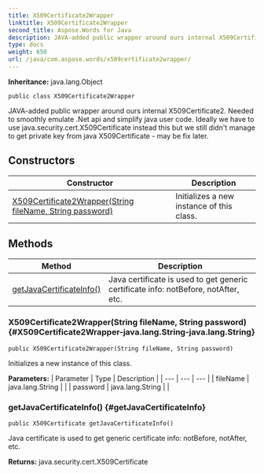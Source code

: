 ```yaml
---
title: X509Certificate2Wrapper
linktitle: X509Certificate2Wrapper
second_title: Aspose.Words for Java
description: JAVA-added public wrapper around ours internal X509Certificate2 in Java.
type: docs
weight: 650
url: /java/com.aspose.words/x509certificate2wrapper/
---
```


**Inheritance:**
java.lang.Object
```
public class X509Certificate2Wrapper
```

JAVA-added public wrapper around ours internal X509Certificate2. Needed to smoothly emulate .Net api and simplify java user code. Ideally we have to use java.security.cert.X509Certificate instead this but we still didn't manage to get private key from java X509Certificate - may be fix later.
## Constructors

| Constructor | Description |
| --- | --- |
| [X509Certificate2Wrapper(String fileName, String password)](#X509Certificate2Wrapper-java.lang.String-java.lang.String) | Initializes a new instance of this class. |
## Methods

| Method | Description |
| --- | --- |
| [getJavaCertificateInfo()](#getJavaCertificateInfo) | Java certificate is used to get generic certificate info: notBefore, notAfter, etc. |
### X509Certificate2Wrapper(String fileName, String password) {#X509Certificate2Wrapper-java.lang.String-java.lang.String}
```
public X509Certificate2Wrapper(String fileName, String password)
```


Initializes a new instance of this class.

**Parameters:**
| Parameter | Type | Description |
| --- | --- | --- |
| fileName | java.lang.String |  |
| password | java.lang.String |  |

### getJavaCertificateInfo() {#getJavaCertificateInfo}
```
public X509Certificate getJavaCertificateInfo()
```


Java certificate is used to get generic certificate info: notBefore, notAfter, etc.

**Returns:**
java.security.cert.X509Certificate
